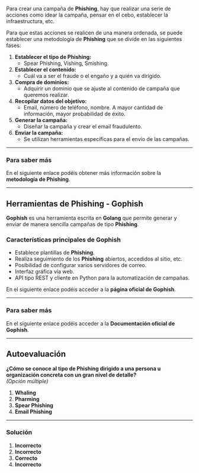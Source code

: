 Para crear una campaña de **Phishing**, hay que realizar una serie de acciones como idear la campaña, pensar en el cebo, establecer la infraestructura, etc.

Para que estas acciones se realicen de una manera ordenada, se puede establecer una metodología de **Phishing** que se divide en las siguientes fases:

1. **Establecer el tipo de Phishing:**
    - Spear Phishing, Vishing, Smishing.
2. **Establecer el contenido:**
    - Cuál va a ser el fraude o el engaño y a quién va dirigido.
3. **Compra de dominios:**
    - Adquirir un dominio que se ajuste al contenido de campaña que queremos realizar.
4. **Recopilar datos del objetivo:**
    - Email, número de teléfono, nombre. A mayor cantidad de información, mayor probabilidad de éxito.
5. **Generar la campaña:**
    - Diseñar la campaña y crear el email fraudulento.
6. **Enviar la campaña:**
    - Se utilizan herramientas específicas para el envío de las campañas.

---

### **Para saber más**

En el siguiente enlace podéis obtener más información sobre la **metodología de Phishing**.

---

## **Herramientas de Phishing - Gophish**

**Gophish** es una herramienta escrita en **Golang** que permite generar y enviar de manera sencilla campañas de tipo **Phishing**.

### **Características principales de Gophish**

- Establece plantillas de **Phishing**.
- Realiza seguimiento de los **Phishing** abiertos, accedidos al sitio, etc.
- Posibilidad de configurar varios servidores de correo.
- Interfaz gráfica vía web.
- API tipo REST y cliente en Python para la automatización de campañas.

En el siguiente enlace podéis acceder a la **página oficial de Gophish**.

---

### **Para saber más**

En el siguiente enlace podéis acceder a la **Documentación oficial de Gophish**.

---

## **Autoevaluación**

**¿Cómo se conoce al tipo de Phishing dirigido a una persona u organización concreta con un gran nivel de detalle?**  
_(Opción múltiple)_

1. **Whaling**
2. **Pharming**
3. **Spear Phishing**
4. **Email Phishing**

---

### **Solución**

1. **Incorrecto**
2. **Incorrecto**
3. **Correcto**
4. **Incorrecto**